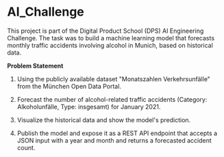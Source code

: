 # AI_Challenge
This project is part of the Digital Product School (DPS) AI Engineering Challenge. The task was to build a machine learning model that forecasts monthly traffic accidents involving alcohol in Munich, based on historical data.

**Problem Statement**

1. Using the publicly available dataset "Monatszahlen Verkehrsunfälle" from the München Open Data Portal.

2. Forecast the number of alcohol-related traffic accidents (Category: Alkoholunfälle, Type: insgesamt) for January 2021.

3. Visualize the historical data and show the model's prediction.

4. Publish the model and expose it as a REST API endpoint that accepts a JSON input with a year and month and returns a forecasted accident count.

